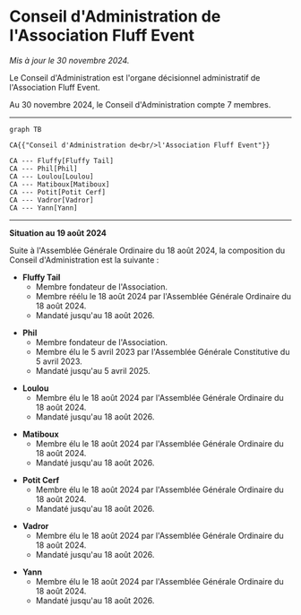 # Conseil d'Administration de l'Association Fluff Event

_Mis à jour le 30 novembre 2024._

Le Conseil d'Administration est l'organe décisionnel administratif de l'Association Fluff Event.

Au 30 novembre 2024, le Conseil d'Administration compte 7 membres.


---

```mermaid
graph TB

CA{{"Conseil d'Administration de<br/>l'Association Fluff Event"}}

CA --- Fluffy[Fluffy Tail]
CA --- Phil[Phil]
CA --- Loulou[Loulou]
CA --- Matiboux[Matiboux]
CA --- Potit[Potit Cerf]
CA --- Vadror[Vadror]
CA --- Yann[Yann]
```


---

**Situation au 19 août 2024**

Suite à l'Assemblée Générale Ordinaire du 18 août 2024, la composition du Conseil d'Administration est la suivante :

- **Fluffy Tail**
  - Membre fondateur de l'Association.
  - Membre réélu le 18 août 2024 par l'Assemblée Générale Ordinaire du 18 août 2024.
  - Mandaté jusqu'au 18 août 2026.

<span></span>

- **Phil**
  - Membre fondateur de l'Association.
  - Membre élu le 5 avril 2023 par l'Assemblée Générale Constitutive du 5 avril 2023.
  - Mandaté jusqu'au 5 avril 2025.

<span></span>

- **Loulou**
  - Membre élu le 18 août 2024 par l'Assemblée Générale Ordinaire du 18 août 2024.
  - Mandaté jusqu'au 18 août 2026.

<span></span>

- **Matiboux**
  - Membre élu le 18 août 2024 par l'Assemblée Générale Ordinaire du 18 août 2024.
  - Mandaté jusqu'au 18 août 2026.

<span></span>

- **Potit Cerf**
  - Membre élu le 18 août 2024 par l'Assemblée Générale Ordinaire du 18 août 2024.
  - Mandaté jusqu'au 18 août 2026.

<span></span>

- **Vadror**
  - Membre élu le 18 août 2024 par l'Assemblée Générale Ordinaire du 18 août 2024.
  - Mandaté jusqu'au 18 août 2026.

<span></span>

- **Yann**
  - Membre élu le 18 août 2024 par l'Assemblée Générale Ordinaire du 18 août 2024.
  - Mandaté jusqu'au 18 août 2026.
